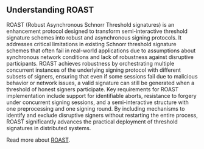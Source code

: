 ## Understanding ROAST

ROAST (Robust Asynchronous Schnorr Threshold signatures) is an enhancement protocol designed to transform semi-interactive threshold signature schemes into robust and asynchronous signing protocols. It addresses critical limitations in existing Schnorr threshold signature schemes that often fail in real-world applications due to assumptions about synchronous network conditions and lack of robustness against disruptive participants. ROAST achieves robustness by orchestrating multiple concurrent instances of the underlying signing protocol with different subsets of signers, ensuring that even if some sessions fail due to malicious behavior or network issues, a valid signature can still be generated when a threshold of honest signers participate. Key requirements for ROAST implementation include support for identifiable aborts, resistance to forgery under concurrent signing sessions, and a semi-interactive structure with one preprocessing and one signing round. By including mechanisms to identify and exclude disruptive signers without restarting the entire process, ROAST significantly advances the practical deployment of threshold signatures in distributed systems.

Read more about [ROAST](https://eprint.iacr.org/2022/550.pdf?ref=glossary.blockstream.com).
